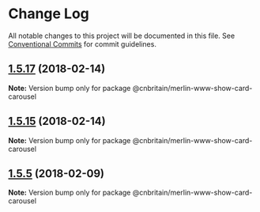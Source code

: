 # Change Log

All notable changes to this project will be documented in this file.
See [Conventional Commits](https://conventionalcommits.org) for commit guidelines.

<a name="1.5.17"></a>
## [1.5.17](https://github.com/cnduk/merlin-www-components/compare/@cnbritain/merlin-www-show-card-carousel@1.5.16...@cnbritain/merlin-www-show-card-carousel@1.5.17) (2018-02-14)




**Note:** Version bump only for package @cnbritain/merlin-www-show-card-carousel

<a name="1.5.15"></a>
## [1.5.15](https://github.com/cnduk/merlin-www-components/compare/@cnbritain/merlin-www-show-card-carousel@1.5.14...@cnbritain/merlin-www-show-card-carousel@1.5.15) (2018-02-14)




**Note:** Version bump only for package @cnbritain/merlin-www-show-card-carousel

<a name="1.5.5"></a>
## [1.5.5](https://github.com/cnduk/merlin-www-components/compare/@cnbritain/merlin-www-show-card-carousel@1.5.4...@cnbritain/merlin-www-show-card-carousel@1.5.5) (2018-02-09)




**Note:** Version bump only for package @cnbritain/merlin-www-show-card-carousel
